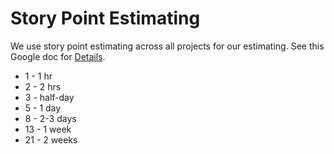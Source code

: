 # Story Point Estimating

We use story point estimating across all projects for our estimating.
See this Google doc for [Details](https://docs.google.com/document/d/1WNHs7oU77lljj0ufPkDTMcHtxCoNFHydUkZh4XM8yjA/edit).

* 1 - 1 hr
* 2 - 2 hrs
* 3 - half-day
* 5 - 1 day
* 8 - 2-3 days
* 13 - 1 week
* 21 - 2 weeks
